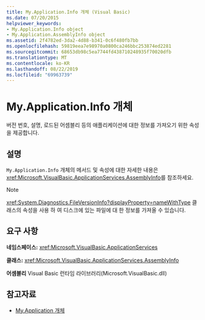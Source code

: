 ```yaml
---
title: My.Application.Info 개체 (Visual Basic)
ms.date: 07/20/2015
helpviewer_keywords:
- My.Application.Info object
- My.Application.AssemblyInfo object
ms.assetid: 2f4782ed-3da2-4d88-b341-0c6f480fb7bb
ms.openlocfilehash: 59819eea7e98970a0800ca246bbc253874ed2281
ms.sourcegitcommit: 68653db98c5ea7744fd438710248935f70020dfb
ms.translationtype: MT
ms.contentlocale: ko-KR
ms.lasthandoff: 08/22/2019
ms.locfileid: "69963739"
---
```

# <a name="myapplicationinfo-object"></a>My.Application.Info 개체
버전 번호, 설명, 로드된 어셈블리 등의 애플리케이션에 대한 정보를 가져오기 위한 속성을 제공합니다.  
  
## <a name="remarks"></a>설명  
 `My.Application.Info` 개체의 메서드 및 속성에 대한 자세한 내용은 <xref:Microsoft.VisualBasic.ApplicationServices.AssemblyInfo>를 참조하세요.  
  
> [!NOTE]
> <xref:System.Diagnostics.FileVersionInfo?displayProperty=nameWithType> 클래스의 속성을 사용 하 여 디스크에 있는 파일에 대 한 정보를 가져올 수 있습니다.  
  
## <a name="requirements"></a>요구 사항  
 **네임스페이스:** <xref:Microsoft.VisualBasic.ApplicationServices>  
  
 **클래스:** <xref:Microsoft.VisualBasic.ApplicationServices.AssemblyInfo>  
  
 **어셈블리** Visual Basic 런타임 라이브러리(Microsoft.VisualBasic.dll)  
  
## <a name="see-also"></a>참고자료

- [My.Application 개체](../../../visual-basic/language-reference/objects/my-application-object.md)
